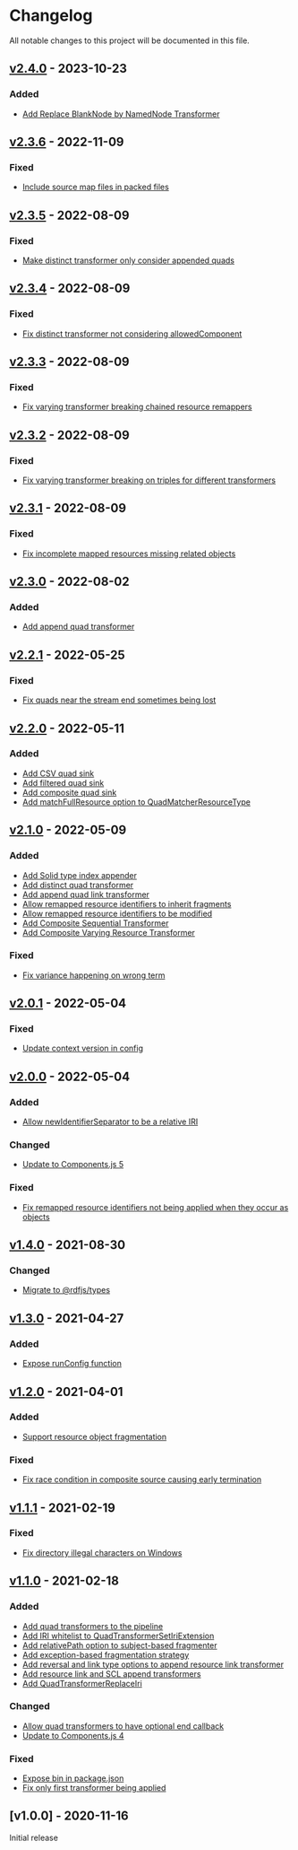 # Changelog
All notable changes to this project will be documented in this file.

<a name="v2.4.0"></a>
## [v2.4.0](https://github.com/SolidBench/rdf-dataset-fragmenter.js/compare/v2.3.6...v2.4.0) - 2023-10-23

### Added
* [Add Replace BlankNode by NamedNode Transformer](https://github.com/SolidBench/rdf-dataset-fragmenter.js/commit/5dd80e8c1f14f7a46b16954489f1f69f044160b4)

<a name="v2.3.6"></a>
## [v2.3.6](https://github.com/SolidBench/rdf-dataset-fragmenter.js/compare/v2.3.5...v2.3.6) - 2022-11-09

### Fixed
* [Include source map files in packed files](https://github.com/SolidBench/rdf-dataset-fragmenter.js/commit/38466b5ee25a4f4e92767e1f5483d16982e01d8e)

<a name="v2.3.5"></a>
## [v2.3.5](https://github.com/SolidBench/rdf-dataset-fragmenter.js/compare/v2.3.4...v2.3.5) - 2022-08-09

### Fixed
* [Make distinct transformer only consider appended quads](https://github.com/SolidBench/rdf-dataset-fragmenter.js/commit/4fc0983674fe262086eb654fd62c2364dd714806)

<a name="v2.3.4"></a>
## [v2.3.4](https://github.com/SolidBench/rdf-dataset-fragmenter.js/compare/v2.3.3...v2.3.4) - 2022-08-09

### Fixed
* [Fix distinct transformer not considering allowedComponent](https://github.com/SolidBench/rdf-dataset-fragmenter.js/commit/dd5825ec2bc5f54d1dd40675b9c218e2162af41f)

<a name="v2.3.3"></a>
## [v2.3.3](https://github.com/SolidBench/rdf-dataset-fragmenter.js/compare/v2.3.2...v2.3.3) - 2022-08-09

### Fixed
* [Fix varying transformer breaking chained resource remappers](https://github.com/SolidBench/rdf-dataset-fragmenter.js/commit/d3fe2dba2dee4b3eadc02ba2fecfea64491ee3fa)

<a name="v2.3.2"></a>
## [v2.3.2](https://github.com/SolidBench/rdf-dataset-fragmenter.js/compare/v2.3.1...v2.3.2) - 2022-08-09

### Fixed
* [Fix varying transformer breaking on triples for different transformers](https://github.com/SolidBench/rdf-dataset-fragmenter.js/commit/ee1a7bcb1539ca2d0493982510cac79c7ea9935e)

<a name="v2.3.1"></a>
## [v2.3.1](https://github.com/SolidBench/rdf-dataset-fragmenter.js/compare/v2.3.0...v2.3.1) - 2022-08-09

### Fixed
* [Fix incomplete mapped resources missing related objects](https://github.com/SolidBench/rdf-dataset-fragmenter.js/commit/03d025b28a8729dca7cf41454bfa4e1ba6818491)

<a name="v2.3.0"></a>
## [v2.3.0](https://github.com/SolidBench/rdf-dataset-fragmenter.js/compare/v2.2.1...v2.3.0) - 2022-08-02

### Added
* [Add append quad transformer](https://github.com/SolidBench/rdf-dataset-fragmenter.js/commit/80159eea751cb224b217bfb07b98ad3f3278b0b9)

<a name="v2.2.1"></a>
## [v2.2.1](https://github.com/rubensworks/rdf-dataset-fragmenter.js/compare/v2.2.0...v2.2.1) - 2022-05-25

### Fixed
* [Fix quads near the stream end sometimes being lost](https://github.com/rubensworks/rdf-dataset-fragmenter.js/commit/f16958ac2f5702ed3a0811cc6a7498c5822c4b68)

<a name="v2.2.0"></a>
## [v2.2.0](https://github.com/rubensworks/rdf-dataset-fragmenter.js/compare/v2.1.0...v2.2.0) - 2022-05-11

### Added
* [Add CSV quad sink](https://github.com/rubensworks/rdf-dataset-fragmenter.js/commit/ed8e0c814b864ad938df565d5f5e72736651b099)
* [Add filtered quad sink](https://github.com/rubensworks/rdf-dataset-fragmenter.js/commit/3ffb08a3a7dc48d6e0b4e88b62fcf122b8009974)
* [Add composite quad sink](https://github.com/rubensworks/rdf-dataset-fragmenter.js/commit/c29a3e5ee6b83d87e53090cb4496db1b7c24bb51)
* [Add matchFullResource option to QuadMatcherResourceType](https://github.com/rubensworks/rdf-dataset-fragmenter.js/commit/cd3ddb28c43ff949e00958a1315cddfd62636c5d)

<a name="v2.1.0"></a>
## [v2.1.0](https://github.com/rubensworks/rdf-dataset-fragmenter.js/compare/v2.0.1...v2.1.0) - 2022-05-09

### Added
* [Add Solid type index appender](https://github.com/rubensworks/rdf-dataset-fragmenter.js/commit/fe358073f379e94fc1fd737c895caf9bd1f11c49)
* [Add distinct quad transformer](https://github.com/rubensworks/rdf-dataset-fragmenter.js/commit/be759727de946e09b364106b3a6183333eb68873)
* [Add append quad link transformer](https://github.com/rubensworks/rdf-dataset-fragmenter.js/commit/252c2a8d1940f0bfc644eccb40f240ecae41f491)
* [Allow remapped resource identifiers to inherit fragments](https://github.com/rubensworks/rdf-dataset-fragmenter.js/commit/3254906899b472cbab390470cba39569b599c488)
* [Allow remapped resource identifiers to be modified](https://github.com/rubensworks/rdf-dataset-fragmenter.js/commit/c46a7a2f0351fb60a135e6afe419b5256376c3b7)
* [Add Composite Sequential Transformer](https://github.com/rubensworks/rdf-dataset-fragmenter.js/commit/04e078d2c9492820b8702af44ba523e541fe4e27)
* [Add Composite Varying Resource Transformer](https://github.com/rubensworks/rdf-dataset-fragmenter.js/commit/2b33312fe852bb693bd1bf28ac13a5f867a9f254)

### Fixed
* [Fix variance happening on wrong term](https://github.com/rubensworks/rdf-dataset-fragmenter.js/commit/014eb9b1b9a1f32278de5531bc7cbe645a45cc32)

<a name="v2.0.1"></a>
## [v2.0.1](https://github.com/rubensworks/rdf-dataset-fragmenter.js/compare/v2.0.0...v2.0.1) - 2022-05-04

### Fixed
* [Update context version in config](https://github.com/rubensworks/rdf-dataset-fragmenter.js/commit/3089e85acc3a920e649b9bf43c14a13042105013)

<a name="v2.0.0"></a>
## [v2.0.0](https://github.com/rubensworks/rdf-dataset-fragmenter.js/compare/v1.4.0...v2.0.0) - 2022-05-04

### Added
* [Allow newIdentifierSeparator to be a relative IRI](https://github.com/rubensworks/rdf-dataset-fragmenter.js/commit/669acf877336d26457cfcdb57b95bb9b691d2696)

### Changed
* [Update to Components.js 5](https://github.com/rubensworks/rdf-dataset-fragmenter.js/commit/62ff0837b7aa7205dd06a2eb74fafaab79b8fcff)

### Fixed
* [Fix remapped resource identifiers not being applied when they occur as objects](https://github.com/rubensworks/rdf-dataset-fragmenter.js/commit/0af64bd2e59a8f9b0e76571a77edbc8bd707719f)

<a name="v1.4.0"></a>
## [v1.4.0](https://github.com/rubensworks/rdf-dataset-fragmenter.js/compare/v1.3.0...v1.4.0) - 2021-08-30

### Changed
* [Migrate to @rdfjs/types](https://github.com/rubensworks/rdf-dataset-fragmenter.js/commit/809ead1101f800299a3cde497425c0469b7fdc66)

<a name="v1.3.0"></a>
## [v1.3.0](https://github.com/rubensworks/rdf-dataset-fragmenter.js/compare/v1.2.0...v1.3.0) - 2021-04-27

### Added
* [Expose runConfig function](https://github.com/rubensworks/rdf-dataset-fragmenter.js/commit/419d6a7c3d3ac36b3166d465882a4ef9a513aab4)

<a name="v1.2.0"></a>
## [v1.2.0](https://github.com/rubensworks/rdf-dataset-fragmenter.js/compare/v1.1.1...v1.2.0) - 2021-04-01

### Added
* [Support resource object fragmentation](https://github.com/rubensworks/rdf-dataset-fragmenter.js/commit/4a61af10b011152371cfd5c52a28f17d8d40c66a)

### Fixed
* [Fix race condition in composite source causing early termination](https://github.com/rubensworks/rdf-dataset-fragmenter.js/commit/05b72d3725093cec15cad02986f8b6b9a0ac06d2)

<a name="v1.1.1"></a>
## [v1.1.1](https://github.com/rubensworks/rdf-dataset-fragmenter.js/compare/v1.0.0...v1.1.1) - 2021-02-19

### Fixed
* [Fix directory illegal characters on Windows](https://github.com/rubensworks/rdf-dataset-fragmenter.js/commit/6d6ee5498fc47d0b51075de668c3abdc25620b76)

<a name="v1.1.0"></a>
## [v1.1.0](https://github.com/rubensworks/rdf-dataset-fragmenter.js/compare/v1.0.0...v1.1.0) - 2021-02-18

### Added
* [Add quad transformers to the pipeline](https://github.com/rubensworks/rdf-dataset-fragmenter.js/commit/ce08b67a9a599185ff3dd2cd00576de29c8aa360)
* [Add IRI whitelist to QuadTransformerSetIriExtension](https://github.com/rubensworks/rdf-dataset-fragmenter.js/commit/d75f1a6b52b945de4da91aadaee3da56c9993256)
* [Add relativePath option to subject-based fragmenter](https://github.com/rubensworks/rdf-dataset-fragmenter.js/commit/0f3b15ec6032f86fd50597cde4a7beb499bb9856)
* [Add exception-based fragmentation strategy](https://github.com/rubensworks/rdf-dataset-fragmenter.js/commit/8bb8b6322badc12fbfaf23f228eb7b90e081cb55)
* [Add reversal and link type options to append resource link transformer](https://github.com/rubensworks/rdf-dataset-fragmenter.js/commit/3643ae8b58bff9797a83c7a9327cffd35e6be2ef)
* [Add resource link and SCL append transformers](https://github.com/rubensworks/rdf-dataset-fragmenter.js/commit/519767a73765a962c81ad3adfa7fa7d66d1dfd16)
* [Add QuadTransformerReplaceIri](https://github.com/rubensworks/rdf-dataset-fragmenter.js/commit/ee8d11268fa9ea5096ce0b574a2ce72d4eae6b77)

### Changed
* [Allow quad transformers to have optional end callback](https://github.com/rubensworks/rdf-dataset-fragmenter.js/commit/f3b2df731b96cd6a4cbdc5d4c4a99514399d0b65)
* [Update to Components.js 4](https://github.com/rubensworks/rdf-dataset-fragmenter.js/commit/e9e6d08b3415f0ad45742ad65cc7cd4d7b1a4b59)

### Fixed
* [Expose bin in package.json](https://github.com/rubensworks/rdf-dataset-fragmenter.js/commit/e5b42555ea10707ce231f86da16688c1455f3923)
* [Fix only first transformer being applied](https://github.com/rubensworks/rdf-dataset-fragmenter.js/commit/60af13c7fab7c8a561d01da95959680954bb3781)

<a name="v1.0.0"></a>
## [v1.0.0] - 2020-11-16

Initial release
